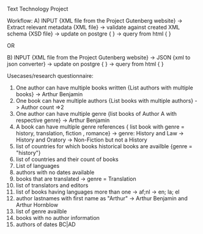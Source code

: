 Text Technology Project

Workflow:
A)
INPUT {XML file from the Project Gutenberg website} -> Extract relevant metadata {XML file}  -> 
validate against created XML schema {XSD file} -> update on postgre {   } -> query from html  {  }


OR

B)
INPUT {XML file from the Project Gutenberg website} -> JSON {xml to json converter} -> 
update on postgre {   } -> query from html  {  }

Usecases/research questionnaire:
1. One author can have multiple books written {List authors with multiple books}
-> Arthur Benjamin
2. One book can have multiple authors {List books with multiple authors}
 -> Author count =>2
3. One author can have multiple genre {list books of Author A with respective genre}
-> Arthur Benjamin
4. A book can have multiple genre references { list book with genre = history, translation, fiction , romance}
-> genre: History and Law
-> History and Oratory
-> Non-Fiction but not a History
5. list of countries for which books historical books are availble {genre = "history"}
6. list of countries and their count of books
7. List of languages
8. authors with no dates available
9. books that are translated
-> genre = Translation
10. list of translators and editors
11. list of books having languages more than one
-> af;nl
-> en; la; el
12. author lastnames with first name as "Arthur"
-> Arthur Benjamin and Arthur Hornblow
13. list of genre availble
14. books with no author information
15. authors of dates BC|AD

